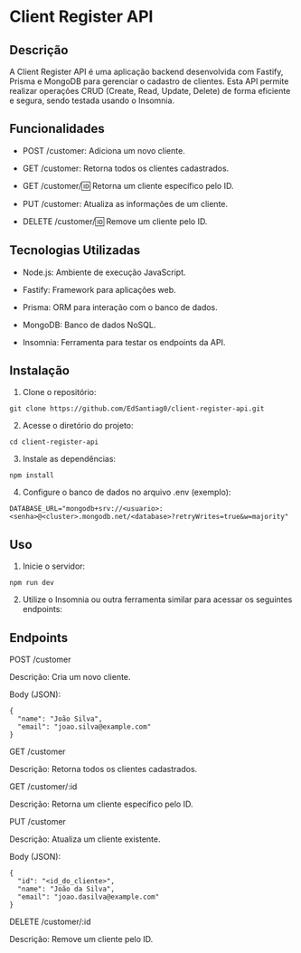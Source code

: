 # Client Register API

## Descrição

A Client Register API é uma aplicação backend desenvolvida com Fastify, Prisma e MongoDB para gerenciar o cadastro de clientes. Esta API permite realizar operações CRUD (Create, Read, Update, Delete) de forma eficiente e segura, sendo testada usando o Insomnia.

## Funcionalidades

- POST /customer: Adiciona um novo cliente.

- GET /customer: Retorna todos os clientes cadastrados.

- GET /customer/:id: Retorna um cliente específico pelo ID.

- PUT /customer: Atualiza as informações de um cliente.

- DELETE /customer/:id: Remove um cliente pelo ID.

## Tecnologias Utilizadas

- Node.js: Ambiente de execução JavaScript.

- Fastify: Framework para aplicações web.

- Prisma: ORM para interação com o banco de dados.

- MongoDB: Banco de dados NoSQL.

- Insomnia: Ferramenta para testar os endpoints da API.

## Instalação

1. Clone o repositório:

```
git clone https://github.com/EdSantiag0/client-register-api.git
```

2. Acesse o diretório do projeto:

```
cd client-register-api
```

3. Instale as dependências:

```
npm install
```

4. Configure o banco de dados no arquivo .env (exemplo):

```
DATABASE_URL="mongodb+srv://<usuario>:<senha>@<cluster>.mongodb.net/<database>?retryWrites=true&w=majority"
```

## Uso

1. Inicie o servidor:

```
npm run dev
```

2. Utilize o Insomnia ou outra ferramenta similar para acessar os seguintes endpoints:

## Endpoints

POST /customer

Descrição: Cria um novo cliente.

Body (JSON):

```
{
  "name": "João Silva",
  "email": "joao.silva@example.com"
}
```

GET /customer

Descrição: Retorna todos os clientes cadastrados.

GET /customer/:id

Descrição: Retorna um cliente específico pelo ID.

PUT /customer

Descrição: Atualiza um cliente existente.

Body (JSON):

```
{
  "id": "<id_do_cliente>",
  "name": "João da Silva",
  "email": "joao.dasilva@example.com"
}
```

DELETE /customer/:id

Descrição: Remove um cliente pelo ID.
